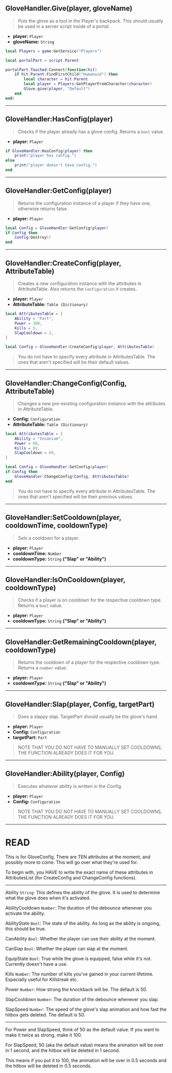 ## GloveHandler.Give(player, gloveName)
> Puts the glove as a tool in the Player's backpack. This should usually be used in a server script inside of a portal.

- **player:** `Player`
- **gloveName:** `String`

```lua
local Players = game:GetService("Players")

local portalPart = script.Parent

portalPart.Touched:Connect(function(hit)
    if hit.Parent:FindFirstChild("Humanoid") then
        local character = hit.Parent
        local player = Players:GetPlayerFromCharacter(character)
        Glove.give(player, "Default")
    end
end)
```
---

## GloveHandler:HasConfig(player)
> Checks if the player already has a glove config. Returns a `bool` value.

- **player:** `Player`

```lua
if GloveHandler:HasConfig(player) then
    print("player has config.")
else
    print("player doesn't have config.")
end
```

---

## GloveHandler:GetConfig(player)
> Returns the configuration instance of a player if they have one, otherwise returns false.

- **player:** `Player`

```lua
local Config = GloveHandler:GetConfig(player)
if Config then
    Config:Destroy()
end
```

---

## GloveHandler:CreateConfig(player, AttributeTable)
> Creates a new configuration instance with the attributes in AttributeTable. Also returns the `Configuration` it creates.

- **player:** `Player`
- **AttributeTable:** `Table (Dictionary)`

```lua
local AttributesTable = {
    Ability = "Fart",
    Power = 100,
    Kills = 5,
    SlapCooldown = 2,
}

local Config = GloveHandler:CreateConfig(player, AttributesTable)
```

> You do not have to specify every attribute in AttributesTable. The ones that aren't specified will be their default values.

---

## GloveHandler:ChangeConfig(Config, AttributeTable)
> Changes a new pre-existing configuration instance with the attributes in AttributeTable.

- **Config:** `Configuration`
- **AttributeTable:** `Table (Dictionary)`

```lua
local AttributesTable = {
    Ability = "Insanium",
    Power = 69,
    Kills = 69,
    SlapCooldown = 69,
}

local Config = GloveHandler:GetConfig(player)
if Config then
    GloveHandler:ChangeConfig(Config, AttributesTable)
end
```

> You do not have to specify every attribute in AttributesTable. The ones that aren't specified will be their previous values.

---

## GloveHandler:SetCooldown(player, cooldownTime, cooldownType)
> Sets a cooldown for a player.

- **player:** `Player`
- **cooldownTime:** `Number`
- **cooldownType:** `String` **("Slap" or "Ability")**

---

## GloveHandler:IsOnCooldown(player, cooldownType)
> Checks if a player is on cooldown for the respective cooldown type. Returns a `bool` value.

- **player:** `Player`
- **cooldownType:** `String` **("Slap" or "Ability")**

---

## GloveHandler:GetRemainingCooldown(player, cooldownType)
> Returns the cooldown of a player for the respective cooldown type. Returns a `number` value.

- **player:** `Player`
- **cooldownType:** `String` **("Slap" or "Ability")**

---

## GloveHandler:Slap(player, Config, targetPart)
> Does a slappy slap. TargetPart should usually be the glove's hand.

- **player:** `Player`
- **Config:** `Configuration`
- **targetPart:** `Part`

> NOTE THAT YOU DO NOT HAVE TO MANUALLY SET COOLDOWNS, THE FUNCTION ALREADY DOES IT FOR YOU.
> 
---

## GloveHandler:Ability(player, Config)
> Executes whatever ability is written in the Config.

- **player:** `Player`
- **Config:** `Configuration`

> NOTE THAT YOU DO NOT HAVE TO MANUALLY SET COOLDOWNS, THE FUNCTION ALREADY DOES IT FOR YOU.

---

# READ
This is for GloveConfig. There are TEN attributes at the moment, and possibly more to come. This will go over what they're used for.

To begin with, you HAVE to write the exact name of these attributes in AttributesList (for CreateConfig and ChangeConfig functions).

---

Ability `String`: This defines the ability of the glove. It is used to determine what the glove does when it's activated.

AbilityCooldown `Number`: The duration of the debounce whenever you activate the ability.

AbilityState `Bool`: The state of the ability. As long as the ability is ongoing, this should be true.

CanAbility `Bool`: Whether the player can use their ability at the moment.

CanSlap `Bool`: Whether the player can slap at the moment.

EquipState `Bool`: True while the glove is equipped, false while it's not. Currently doesn't have a use.

Kills `Number`: The number of kills you've gained in your current lifetime. Especially useful for Killstreak etc.

Power `Number`: How strong the knockback will be. The default is 50.

SlapCooldown `Number`: The duration of the debounce whenever you slap.

SlapSpeed `Number`: The speed of the glove's slap animation and how fast the hitbox gets deleted. The default is 50.

---

For Power and SlapSpeed, think of 50 as the default value. If you want to make it twice as strong, make it 100.

For SlapSpeed, 50 (aka the default value) means the animation will be over in 1 second, and the hitbox will be deleted in 1 second.

This means if you put it to 100, the animation will be over in 0.5 seconds and the hitbox will be deleted in 0.5 seconds.
